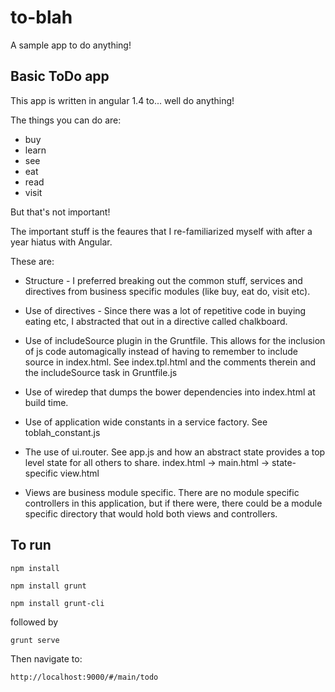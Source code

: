 # to-blah
A sample app to do anything!

## Basic ToDo app

This app is written in angular 1.4 to... well do anything!

The things you can do are:

- buy
- learn
- see
- eat
- read
- visit

But that's not important!

The important stuff is the feaures that I re-familiarized myself with after a year hiatus with Angular.

These are:

- Structure - I preferred breaking out the common stuff, services and directives from business specific modules (like buy, eat do, visit etc).

- Use of directives - Since there was a lot of repetitive code in buying eating etc, I abstracted that out in a directive called chalkboard.
 
- Use of includeSource plugin in the Gruntfile. This allows for the inclusion of js code automagically instead of having to remember to include source in index.html.  See index.tpl.html and the comments therein and the includeSource task in Gruntfile.js

- Use of wiredep that dumps the bower dependencies into index.html at build time.

- Use of application wide constants in a service factory. See toblah_constant.js

- The use of ui.router. See app.js and how an abstract state provides a top level state for all others to share. index.html -> main.html -> state-specific view.html

- Views are business module specific. There are no module specific controllers in this application, but if there were, there could be a module specific directory that would hold both views and controllers.


## To run

`npm install`

`npm install grunt`

`npm install grunt-cli`

followed by

`grunt serve`

Then navigate to:

`http://localhost:9000/#/main/todo`
